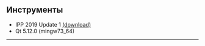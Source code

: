 ## Инструменты

* IPP 2019 Update 1 [(download)](https://yadi.sk/d/xUVWGAoz6W5ZBw)
* Qt 5.12.0 (mingw73_64)


---
